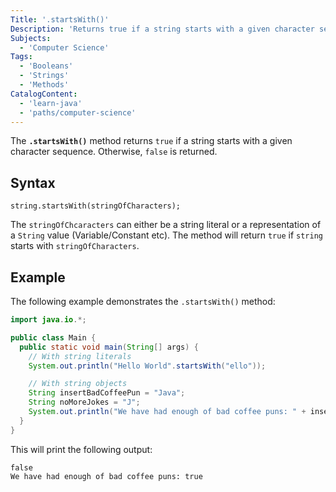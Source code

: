 ```yaml
---
Title: '.startsWith()'
Description: 'Returns true if a string starts with a given character sequence and false otherwise.'
Subjects:
  - 'Computer Science'
Tags:
  - 'Booleans'
  - 'Strings'
  - 'Methods'
CatalogContent:
  - 'learn-java'
  - 'paths/computer-science'
---
```


The **`.startsWith()`** method returns `true` if a string starts with a given character sequence. Otherwise, `false` is returned.

## Syntax

```pseudo
string.startsWith(stringOfCharacters);
```

The `stringOfChcaracters` can either be a string literal or a representation of a `String` value (Variable/Constant etc). 
The method will return `true` if `string` starts with `stringOfCharacters`.

## Example

The following example demonstrates the `.startsWith()` method:

```java
import java.io.*;

public class Main {
  public static void main(String[] args) {
    // With string literals
    System.out.println("Hello World".startsWith("ello"));

    // With string objects
    String insertBadCoffeePun = "Java";
    String noMoreJokes = "J";
    System.out.println("We have had enough of bad coffee puns: " + insertBadCoffeePun.startsWith(noMoreJokes));
  }
}
```

This will print the following output:

```shell
false
We have had enough of bad coffee puns: true
```
